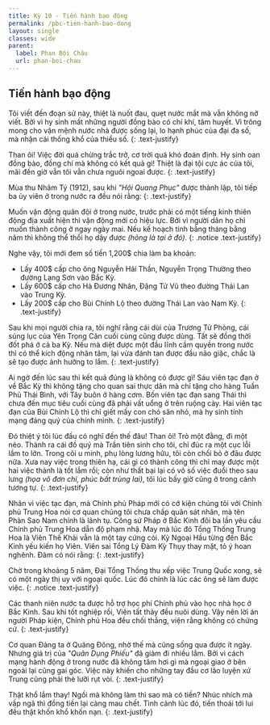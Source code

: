 ```yaml
---
title: Kỳ 10 - Tiến hành bạo động
permalink: /pbc-tien-hanh-bao-dong
layout: single
classes: wide
parent:
  label: Phan Bội Châu
  url: phan-boi-chau
---
```


## Tiến hành bạo động
Tôi viết đến đoạn sử này, thiệt là nuốt đau, quẹt nước mắt mà vẫn không nỡ viết. Bởi vì hy sinh mất những người đồng bào có chí khí, tâm huyết. Vì trông mong cho vận mệnh nước nhà được sống lại, lo hạnh phúc của đại đa số, mà nhận cái thống khổ của thiểu số.
{: .text-justify}

Than ôi! Việc đời quá chừng trắc trở, cơ trời quá khó đoán định. Hy sinh oan đồng bào, đồng chí mà không có kết quả gì! Thiệt là đại tội cực ác của tôi, mãi đến giờ vẫn tôi vẫn chưa nguôi ngoai được.
{: .text-justify}

Mùa thu Nhâm Tý (1912), sau khi *"Hội Quang Phục"* được thành lập, tôi tiếp ba ủy viên ở trong nước ra đều nói rằng:
{: .text-justify}

Muốn vận động quân đội ở trong nước, trước phải có một tiếng kinh thiên động địa xuất hiện thì vận động mới có hiệu lực. Bởi vì người dân họ chỉ muốn thành công ở ngay ngày mai. Nếu kế hoạch tính bằng tháng bằng năm thì không thể thổi họ dậy được *(hỏng là tại ở đó)*.
{: .notice .text-justify}

Nghe vậy, tôi mới đem số tiền 1,200$ chia làm ba khoản:

- Lấy 400$ cấp cho ông Nguyễn Hải Thần, Nguyễn Trọng Thường theo đường Lạng Sơn vào Bắc Kỳ.
- Lấy 600$ cấp cho Hà Đương Nhân, Đặng Tử Vũ theo đường Thái Lan vào Trung Kỳ.
- Lấy 200$ cấp cho Bùi Chính Lộ theo đường Thái Lan vào Nam Kỳ.
{: .text-justify}

Sau khi mọi người chia ra, tôi nghĩ rằng cái dùi của Trương Tử Phòng, cái súng lục của Yên Trọng Căn cuối cùng cũng được dùng. Tất sẽ đồng thời đốt phá ở cả ba Kỳ. Nếu mà diệt được một đầu lĩnh cầm quyền trong nước thì có thể kích động nhân tâm, lại vừa đánh tan được đầu não giặc, chắc là sẽ tạo được ảnh hưởng to lắm.
{: .text-justify}

Ai ngờ đến lúc sau thì kết quả đúng là không có được gì! Sáu viên tạc đạn ở về Bắc Kỳ thì không tặng cho quan sai thực dân mà chỉ tặng cho hàng Tuần Phủ Thái Bình, với Tây buôn ở hàng cơm. Bốn viên tạc đạn sang Thái thì chưa đến mục tiêu cuối cùng đã phải vất uổng ở trên ruộng cày. Hai viên tạc đạn của Bùi Chính Lộ thì chỉ giết mấy con chó săn nhỏ, mà hy sinh tính mạng đáng quý của chính mình.
{: .text-justify}

Đó thiệt ý tôi lúc đầu có nghĩ đến thế đâu! Than ôi! Trỏ một đằng, đi một nẻo. Thành ra cái đồ quý mà Trần tiên sinh cho tôi, chỉ đúc ra một cục lỗi lầm to lớn. Trong cõi u minh, phụ lòng lương hữu, tôi còn chối bỏ ở đâu được nữa. Xưa nay việc trong thiên hạ, cái gì có thành công thì chỉ may được một hai việc thành là tốt lắm rồi; còn như thất bại lại có vô số việc đuổi theo sau lưng *(họa vô đơn chí, phúc bất trùng lai)*, tôi lúc bấy giờ cũng ở trong cảnh tương tự.
{: .text-justify}

Nhân vì việc tạc đạn, mà Chính phủ Pháp mới có cớ kiện chúng tôi với Chính phủ Trung Hoa nói cơ quan chúng tôi chưa chấp quân sát nhân, mà tên Phàn Sao Nam chính là lãnh tụ. Công sứ Pháp ở Bắc Kinh đôi ba lần yêu cầu Chính phủ Trung Hoa dẫn độ phạm nhậ. May mà lúc đó Tổng Thống Trung Hoa là Viên Thế Khải vẫn là một tay cứng cỏi. Kỳ Ngoại Hầu từng đến Bắc Kinh yếu kiến họ Viên. Viên sai Tổng Lý Đàm Kỳ Thụy thay mặt, tỏ ý hoan nghênh. Đàm có nói rằng:
{: .text-justify}

Chờ trong khoảng 5 năm, Đại Tổng Thống thu xếp việc Trung Quốc xong, sẽ có một ngày thị uy với ngoại quốc. Lúc đó chính là lúc các ông sẽ làm được việc.
{: .notice .text-justify}

Các thanh niên nước ta được hỗ trợ học phí Chính phủ vào học nhà học ở Bắc Kinh. Sau khi tốt nghiệp rồi, Viên tất thảy đều nuôi dùng. Vậy nên lời án người Pháp kiện, Chính phủ Hoa đều chối thẳng, viện rằng không có chứng cứ.
{: .text-justify}

Cơ quan Đảng ta ở Quảng Đông, nhờ thế mà cũng sống qua được ít ngày. Nhưng giá trị của *"Quân Dụng Phiếu"* đã giảm đi nhiều lắm. Bởi vì cách mạng hành động ở trong nước đã không tăm hơi gì mà ngoại giao ở bên ngoài lại cũng gai góc. Việc này khiến cho những tay đầu cơ lão luyện xứ Trung cũng phải thè lưỡi rụt vòi.
{: .text-justify}

Thật khổ lắm thay! Ngồi mà không làm thì sao mà có tiền? Nhúc nhích mà vấp ngã thì đồng tiền lại càng mau chết. Tình cảnh lúc đó, tiến thoái tới lui đều thật khốn khổ khốn nạn.
{: .text-justify}
